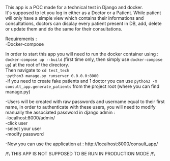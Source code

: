 This app is a POC made for a technical test in Django and docker. <br/>
It's supposed to let you log in either as a Doctor or a Patient. While patient will only have a simple view which contains their informations and consultations, doctors can display every patient present in DB, add, delete or update them and do the same for their consultations. <br/>

Requirements : <br/>
  -Docker-compose <br/>


In order to start this app you will need to run the docker container using : ```docker-compose up --build``` (first time only, then simply use ```docker-compose up```) at the root of the directory. <br/>
Then navigate to ```cd test_tech``` <br/>
-```python3 manage.py runserver 0.0.0.0:8000``` <br/>
-if you need to create fake patients and 1 doctor you can use ```python3 -m consult_app.generate_patients``` from the project root (where you can find manage.py) <br/>

-Users will be created with raw passwords and username equal to their first name, in order to authenticate with these users, you will need to modify manually the associated password in django admin : <br/>
  -localhost:8000/admin/  <br/>
  -click user <br/>
  -select your user <br/>
  -modify password <br/>

-Now you can use the application at : http://localhost:8000/consult_app/  <br/>

/!\ THIS APP IS NOT SUPPOSED TO BE RUN IN PRODUCTION MODE /!\
